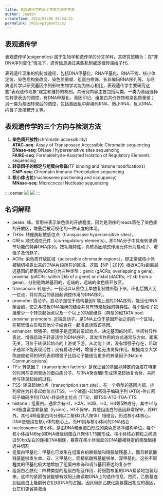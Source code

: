 ```yaml
---
title: 表观遗传学的三个方向与测序方法
author: Jeason
createTime: 2024/07/05 20:54:24
permalink: /NGS/epigenetics/
---
```


## 表观遗传学  

表观遗传学(epigenetics) 属于生物学和遗传学的分支学科，其研究范畴为：在“非DNA序列变化”情况下，遗传信息通过某些机制或途径传递给子代。  

表观遗传现象的机制或途径，包括DNA甲基化、RNA甲基化、RNA干扰、核小体定位、染色质构象改变、染色质重塑、组蛋白修饰，长非编码RNA序列等。与经典遗传学以研究基因序列影响生物学功能为核心相比，表观遗传学主要研究这些“表观遗传现象”建立和维持的机制。其研究内容主要包括两类，一类为基因选择性转录表达的调控，有DNA甲基化、基因印记、组蛋白共价修饰和染色质重塑；另一类为基因转录后的调控，包括基因组中非编码RNA、微小RNA、反义RNA、内含子及核糖开关等。  

## 表观遗传学的三个方向与检测方法  

1. **染色质开放性**(chromatin accessibility)  
   **ATAC-seq**: Assay of Transposase Accessible Chromatin sequencing  
   **DNase-seq**: DNase I hypersensitive sites sequencing  
   **FAIRE-seq**: Formaldehyde-Assisted Isolation of Regulatory Elements sequencing
2. **转录因子的绑定与组蛋白修饰**(TF binding and histone modifications)  
   **ChIP-seq**: Chromatin Immuno-Precipitation sequencing
3. **核小体占位**(nucleosome positioning and occupancy)  
   **MNase-seq**: Micrococcal Nuclease sequencing

::: center
![](https://cdn.jsdelivr.net/gh/Moonerss/CDN/paper/Epigentics/seq.png)
![](https://cdn.jsdelivr.net/gh/Moonerss/CDN/paper/Epigentics/flow.png)
:::

## 名词解释  

+ peaks: 峰。常用来表示染色质的开放程度，因为是测序的reads落在了染色质的开放区，堆叠后被可视化的一种丰度的体现。  
+ THSs: 转座酶超敏感位点（transposase hypersensitive sites）。  
+ CREs: 顺式调控元件（cis-regulatory elements）。即DNA分子中具有转录调节功能的特异DNA序列。按功能特性，真核基因顺式作用元件分为启动子、增强子及沉默子。  
+ ACRs: 染色质开放区域（accessible chromatin regions）。即正常或核小体被酶切裸露出来的DNA片段所在的区域。这篇【NP | 2019】根据ACRs距离最近基因的距离将ACRs分为三种类型：genic (gACRs; overlapping a gene), proximal (pACRs; within 2kb of a gene) or distal (dACRs; >2 kb from a gene)，分别是跨越基因的，近端的，远端的染色质开放区。  
+ transposon: 转座子。一段可以从原位上单独复制或断裂下来，环化后插入另一位点，并对其后的基因起调控作用的DNA序列。  
+ promoter: 启动子。启动子是位于结构基因5'端上游的DNA序列，能活化RNA聚合酶，使之与模板DNA准确的结合并具有转录起始的特异性。每个启动子包括至少一个转录起始点以及一个以上的功能组件（典型的如TATA box）  
+ proximal promoters: 近端启动子。是DNA上位于基因开始之前的一个区域，在那里蛋白质和其他分子结合在一起准备读取该基因。  
+ enhancer: 增强子。增强子是远离转录起始点、决定基因的时间、空间特异性表达、增强启动子转录活性的DNA序列，其发挥作用的方式通常与方向、距离无关，可位于转录起始点的上游或下游。从功能上讲，没有增强子存在，启动子通常不能表现活性；没有启动子时，增强子也无法发挥作用。根据南京大学陈迪俊老师的研究表明增强子比启动子能结合更多的转录因子(Nature Communications)  
+ TFs: 转录因子（transcription factors）是保证目的基因以特定的强度在特定的时间与空间表达的蛋白质分子。与RNA聚合酶Ⅱ形成转录起始复合体，共同参与转录起始的过程。  
+ TSS: 转录起始位点（transcription start site）。在一个典型的基因内部，排列顺序为转录起始位点(TSS，一个碱基)-起始密码子编码序列 (ATG)-终止密码子编码序列(TGA)-转录终止位点 (TTS)，即TSS-ATG-TGA-TTS  
+ histone：组蛋白。通常含有H1，H2A，H2B，H3，H4等5种成分，其中H1与H3极度富含赖氨酸（lysine），H1不保守，其他组蛋白的基因非常保守。除H1外，其他4种组蛋白均分别以二聚体(共八聚体）相结合，形成核小体核心。DNA便缠绕在核小体的核心上。而H1则与核小体间的DNA结合  
+ nucleosome: 核小体。是由DNA和组蛋白形成的染色质基本结构单位。每个核小体由146bp的DNA缠绕组蛋白八聚体1.75圈形成。核小体核心颗粒之间通过50bp左右的连接DNA相连，暴露在核小体表面的DNA能被特定的核酸酶接近并切割  
+ 组蛋白甲基化：甲基化可发生在组蛋白的赖氨酸和精氨酸残基上，而且赖氨酸残基能够发生单、双、三甲基化，而精氨酸残基能够单、双甲基化，这些不同程度的甲基化极大地增加了组蛋白修饰和调节基因表达的复杂性  
+ 组蛋白乙酰化：四种类型的组蛋白相互作用，将细胞核里的DNA紧紧地包装起来。这样的紧密包装能够有效阻止酶读取DNA上的遗传信息。然而，乙酰基连到组蛋白上能削弱它们对DNA的占据。因此局部乙酰化能暴露出相应的基因，让它们更容易激活  


